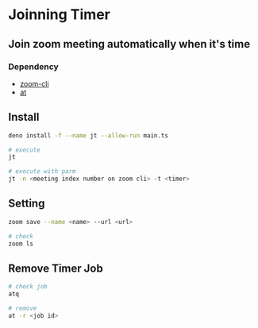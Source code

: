 # Joinning Timer

## Join zoom meeting automatically when it's time

### Dependency

- [zoom-cli](https://github.com/tmonfre/zoom-cli)
- [at](https://eng-entrance.com/linux-command-at)

## Install

```sh
deno install -f --name jt --allow-run main.ts

# execute
jt

# execute with parm
jt -n <meeting index number on zoom cli> -t <timer>
```

## Setting

```sh
zoom save --name <name> --url <url>

# check
zoom ls
```

## Remove Timer Job

```sh
# check job
atq

# remove
at -r <job id>
```
